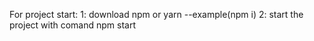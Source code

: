 For project start:
  1: download npm or yarn  --example(npm i)
  2: start the project with comand npm start 